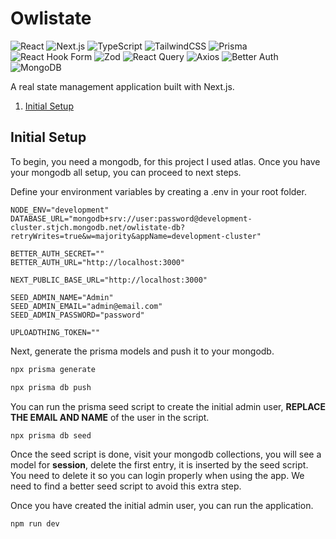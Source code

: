 # Owlistate

![React](https://img.shields.io/badge/-ReactJs-61DAFB?logo=react&logoColor=white&style=for-the-badge)
![Next.js](https://img.shields.io/badge/next.js-000000?style=for-the-badge&logo=nextdotjs&logoColor=white)
![TypeScript](https://img.shields.io/badge/TypeScript-007ACC?style=for-the-badge&logo=typescript&logoColor=white)
![TailwindCSS](https://img.shields.io/badge/tailwindcss-0F172A?style=for-the-badge&logo=tailwindcss&logoColor=white)
![Prisma](https://img.shields.io/badge/Prisma-3982CE?style=for-the-badge&logo=Prisma&logoColor=white)
![React Hook Form](https://img.shields.io/badge/react--hook--form-EC5990?style=for-the-badge&logo=reacthookform&logoColor=white)
![Zod](https://img.shields.io/badge/-Zod-3E67B1?style=for-the-badge&logo=zod&logoColor=white)
![React Query](https://img.shields.io/badge/-React%20Query-FF4154?style=for-the-badge&logo=react%20query&logoColor=white)
![Axios](https://img.shields.io/badge/axios.js-854195?style=for-the-badge&logo=axios&logoColor=5A29E4)
![Better Auth](https://img.shields.io/badge/-Better--Auth-000000?logo=shield&logoColor=black&style=for-the-badge)
![MongoDB](https://img.shields.io/badge/-MongoDB-13aa52?style=for-the-badge&logo=mongodb&logoColor=white)

A real state management application built with Next.js.

1. [Initial Setup](#initial-setup)

## Initial Setup

To begin, you need a mongodb, for this project I used atlas. Once you have your mongodb all setup, you can proceed to next steps.

Define your environment variables by creating a .env in your root folder.

```.env
NODE_ENV="development"
DATABASE_URL="mongodb+srv://user:password@development-cluster.stjch.mongodb.net/owlistate-db?retryWrites=true&w=majority&appName=development-cluster"

BETTER_AUTH_SECRET=""
BETTER_AUTH_URL="http://localhost:3000"

NEXT_PUBLIC_BASE_URL="http://localhost:3000"

SEED_ADMIN_NAME="Admin"
SEED_ADMIN_EMAIL="admin@email.com"
SEED_ADMIN_PASSWORD="password"

UPLOADTHING_TOKEN=""

```

Next, generate the prisma models and push it to your mongodb.

```bash
npx prisma generate

npx prisma db push
```

You can run the prisma seed script to create the initial admin user, **REPLACE THE EMAIL AND NAME** of the user in the script.

```bash
npx prisma db seed
```

Once the seed script is done, visit your mongodb collections, you will see a model for **session**, delete the first entry, it is inserted by the seed script. You need to delete it so you can login properly when using the app. We need to find a better seed script to avoid this extra step.

Once you have created the initial admin user, you can run the application.

```bash
npm run dev
```
